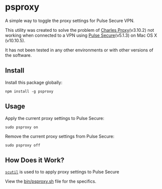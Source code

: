# psproxy

A simple way to toggle the proxy settings for Pulse Secure VPN.

This utility was created to solve the problem of [Charles Proxy][1](v3.10.2) not 
working when connected to a VPN using [Pulse Secure][2](v5.1.3) on 
Mac OS X (v10.10.5).

It has not been tested in any other environments or with other versions of the 
software. 

## Install

Install this package globally:

    npm install -g psproxy
    
## Usage

Apply the current proxy settings to Pulse Secure:

    sudo psproxy on

Remove the current proxy settings from Pulse Secure:

    sudo psproxy off
    
## How Does it Work?

[`scutil`][3] is used to to apply proxy settings to Pulse Secure

View the [bin/psproxy.sh][4] file for the specifics.

[1]: http://www.charlesproxy.com/
[2]: https://www.pulsesecure.net/
[3]: https://developer.apple.com/library/mac/documentation/Darwin/Reference/ManPages/man8/scutil.8.html
[4]: https://github.com/majgis/psproxy/blob/master/bin/psproxy.sh